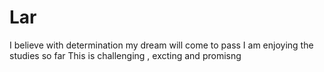 # Lar
I believe with determination my dream will come to pass
I am enjoying the studies so far
This is challenging , excting and promisng
